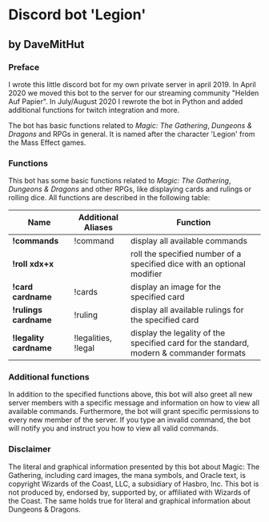 # Discord bot 'Legion'
## by DaveMitHut

### Preface
I wrote this little discord bot for my own private server in april 2019.
In April 2020 we moved this bot to the server for our streaming community
"Helden Auf Papier". In July/August 2020 I rewrote the bot in Python and
added additional functions for twitch integration and more.

The bot has basic functions related to *Magic: The Gathering*, *Dungeons
& Dragons* and RPGs in general. It is named after the character 'Legion'
from the Mass Effect games.

### Functions
This bot has some basic functions related to *Magic: The Gathering*, *Dungeons
& Dragons* and other RPGs, like displaying cards and rulings or rolling dice. All
functions are described in the following table:

**Name** | **Additional Aliases** | **Function**
---- | ----- | --------
**!commands** | !command | display all available commands
**!roll xdx+x** |  | roll the specified number of a specified dice with an optional modifier
**!card cardname** | !cards | display an image for the specified card
**!rulings cardname** | !ruling | display all available rulings for the specified card
**!legality cardname** | !legalities, !legal | display the legality of the specified card for the standard, modern & commander formats

### Additional functions
In addition to the specified functions above, this bot will also greet all new
server members with a specific message and information on how to view all available
commands. Furthermore, the bot will grant specific permissions to every new member of
the server. If you type an invalid command, the bot will notify you and instruct you
how to view all valid commands.

### Disclaimer
The literal and graphical information presented by this bot about Magic: The Gathering,
including card images, the mana symbols, and Oracle text, is copyright Wizards of the Coast,
LLC, a subsidiary of Hasbro, Inc. This bot is not produced by, endorsed by, supported by,
or affiliated with Wizards of the Coast. The same holds true for literal and graphical
information about Dungeons & Dragons.
